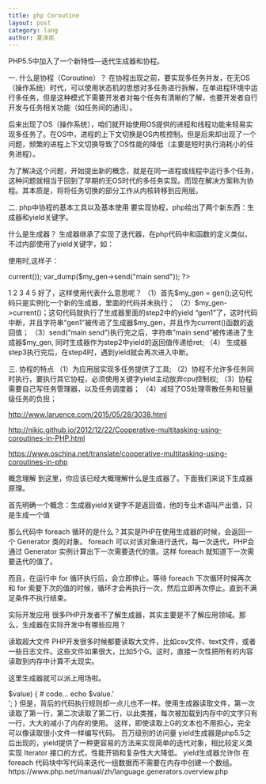 ```yaml
---
title: php Coroutine
layout: post
category: lang
author: 夏泽民
---
```

PHP5.5中加入了一个新特性—迭代生成器和协程。

一. 什么是协程（Coroutine）？
在协程出现之前，要实现多任务并发，在无OS（操作系统）时代，可以使用状态机的思想对多任务进行拆解，在单进程环境中运行多任务，但是这种模式下需要开发者对每个任务有清晰的了解，也要开发者自行开发与任务相关功能（如任务间的通讯）。

后来出现了OS（操作系统），咱们就开始使用OS提供的进程和线程功能来轻易实现多任务了。在OS中，进程的上下文切换是OS内核控制。但是后来却出现了一个问题，频繁的进程上下文切换导致了OS性能的降低（主要是短时执行消耗小的任务进程）。

为了解决这个问题，开始提出新的概念，就是在同一进程或线程中运行多个任务，这种问题就相当于回到了早期的无OS时代的多任务实现。而现在解决方案称为协程。其本质是，将将任务切换的部分工作从内核转移到应用层。
<!-- more -->
二. php中协程的基本工具以及基本使用
要实现协程，php给出了两个新东西：生成器和yield关键字。

什么是生成器？
生成器继承了实现了迭代器，在php代码中和函数的定义类似，不过内部使用了yield关键字，如：
<?php
function gen(){
    echo "hello gen".PHP_EOL;//step1
    $ret = (yield "gen1");   //step2
    var_dump($ret);  //step3
    $ret = (yield "gen2");   //step4
    var_dump($ret);  //step5
}
?>

使用时,这样子：

<?php
$my_gen = gen();
var_dump($my_gen->current());
var_dump($my_gen->send("main send"));
?>
1
2
3
4
5
好了，这样使用代表什么意思呢？
（1）首先$my_gen = gen();这句代码只是实例化一个新的生成器，里面的代码并未执行；
（2）\$my_gen->current()；这句代码就执行了生成器里面的step2中的yield “gen1”了，这时代码中断，并且字符串“gen1”被传进了生成器\$my_gen，并且作为current()函数的返回值；
（3）send(“main send”)执行完之后，字符串”main send”被传递进了生成器\$my_gen, 同时生成器作为step2中yield的返回值传递给ret;
（4） 生成器step3执行完后，在step4时，遇到yield就会再次进入中断。

三. 协程的特点
（1）为应用层实现多任务提供了工具;
（2）协程不允许多任务同时执行，要执行其它协程，必须使用关键字yield主动放弃cpu控制权;
（3）协程需要自己写任务管理器，以及任务调度器；
（4）减轻了OS处理零散任务和轻量级任务的负担；


http://www.laruence.com/2015/05/28/3038.html

http://nikic.github.io/2012/12/22/Cooperative-multitasking-using-coroutines-in-PHP.html

https://www.oschina.net/translate/cooperative-multitasking-using-coroutines-in-php

概念理解
到这里，你应该已经大概理解什么是生成器了。下面我们来说下生成器原理。

首先明确一个概念：生成器yield关键字不是返回值，他的专业术语叫产出值，只是生成一个值

那么代码中 foreach 循环的是什么？其实是PHP在使用生成器的时候，会返回一个 Generator 类的对象。 foreach 可以对该对象进行迭代，每一次迭代，PHP会通过 Generator 实例计算出下一次需要迭代的值。这样 foreach 就知道下一次需要迭代的值了。

而且，在运行中 for 循环执行后，会立即停止。等待 foreach 下次循环时候再次和  for  索要下次的值的时候，循环才会再执行一次，然后立即再次停止。直到不满足条件不执行结束。

实际开发应用
很多PHP开发者不了解生成器，其实主要是不了解应用领域。那么，生成器在实际开发中有哪些应用？

读取超大文件
PHP开发很多时候都要读取大文件，比如csv文件、text文件，或者一些日志文件。这些文件如果很大，比如5个G。这时，直接一次性把所有的内容读取到内存中计算不太现实。

这里生成器就可以派上用场啦。

<?php
header("content-type:text/html;charset=utf-8");
function readTxt()
{
    # code...
    $handle = fopen("./test.txt", 'rb');

    while (feof($handle)===false) {
        # code...
        yield fgets($handle);
    }

    fclose($handle);
}

foreach (readTxt() as $key => $value) {
    # code...
    echo $value.'<br />';
}

但是，背后的代码执行规则却一点儿也不一样。使用生成器读取文件，第一次读取了第一行，第二次读取了第二行，以此类推，每次被加载到内存中的文字只有一行，大大的减小了内存的使用。

这样，即使读取上G的文本也不用担心，完全可以像读取很小文件一样编写代码。

 百万级别的访问量

yield生成器是php5.5之后出现的，yield提供了一种更容易的方法来实现简单的迭代对象，相比较定义类实现 Iterator 接口的方式，性能开销和复杂性大大降低。

yield生成器允许你 在 foreach 代码块中写代码来迭代一组数据而不需要在内存中创建一个数组。
https://www.php.net/manual/zh/language.generators.overview.php

